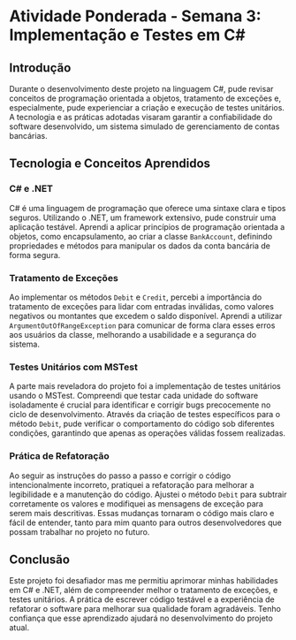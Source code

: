 # Atividade Ponderada - Semana 3: Implementação e Testes em C#

## Introdução

Durante o desenvolvimento deste projeto na linguagem C#, pude revisar conceitos de programação orientada a objetos, tratamento de exceções e, especialmente, pude experienciar a criação e execução de testes unitários. A tecnologia e as práticas adotadas visaram garantir a confiabilidade do software desenvolvido, um sistema simulado de gerenciamento de contas bancárias.

## Tecnologia e Conceitos Aprendidos

### C# e .NET

C# é uma linguagem de programação que oferece uma sintaxe clara e tipos seguros. Utilizando o .NET, um framework extensivo, pude construir uma aplicação testável. Aprendi a aplicar princípios de programação orientada a objetos, como encapsulamento, ao criar a classe `BankAccount`, definindo propriedades e métodos para manipular os dados da conta bancária de forma segura.

### Tratamento de Exceções

Ao implementar os métodos `Debit` e `Credit`, percebi a importância do tratamento de exceções para lidar com entradas inválidas, como valores negativos ou montantes que excedem o saldo disponível. Aprendi a utilizar `ArgumentOutOfRangeException` para comunicar de forma clara esses erros aos usuários da classe, melhorando a usabilidade e a segurança do sistema.

### Testes Unitários com MSTest

A parte mais reveladora do projeto foi a implementação de testes unitários usando o MSTest. Compreendi que testar cada unidade do software isoladamente é crucial para identificar e corrigir bugs precocemente no ciclo de desenvolvimento. Através da criação de testes específicos para o método `Debit`, pude verificar o comportamento do código sob diferentes condições, garantindo que apenas as operações válidas fossem realizadas.

### Prática de Refatoração

Ao seguir as instruções do passo a passo e corrigir o código intencionalmente incorreto, pratiquei a refatoração para melhorar a legibilidade e a manutenção do código. Ajustei o método `Debit` para subtrair corretamente os valores e modifiquei as mensagens de exceção para serem mais descritivas. Essas mudanças tornaram o código mais claro e fácil de entender, tanto para mim quanto para outros desenvolvedores que possam trabalhar no projeto no futuro.

## Conclusão

Este projeto foi desafiador mas me permitiu aprimorar minhas habilidades em C# e .NET, além de compreender melhor o tratamento de exceções, e testes unitários. A prática de escrever código testável e a experiência de refatorar o software para melhorar sua qualidade foram agradáveis. Tenho confiança que esse aprendizado ajudará no desenvolvimento do projeto atual.
